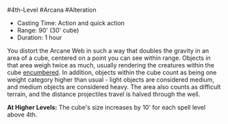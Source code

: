 #4th-Level #Arcana #Alteration
 
- Casting Time: Action and quick action
- Range: 90' (30' cube)
- Duration: 1 hour  

You distort the Arcane Web in such a way that doubles the gravity in an area of a cube, centered on a point you can see within range. Objects in that area weigh twice as much, usually rendering the creatures within the cube [encumbered](Conditions.md). In addition, objects within the cube count as being one weight category higher than usual - light objects are considered medium, and medium objects are considered heavy. The area also counts as difficult terrain, and the distance projectiles travel is halved through the well.
 
**At Higher Levels:** The cube's size increases by 10' for each spell level above 4th.